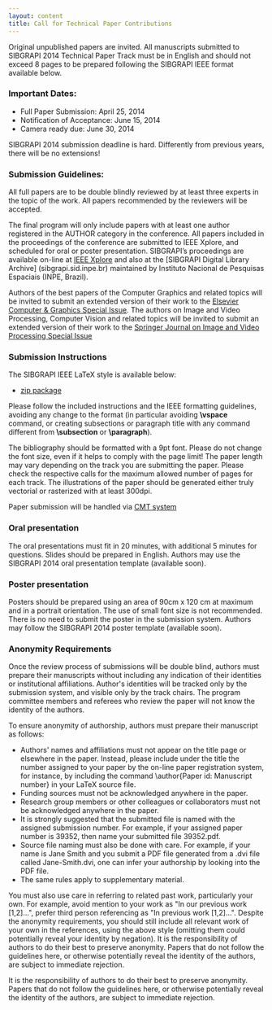 ```yaml
---
layout: content
title: Call for Technical Paper Contributions
---
```


Original unpublished papers are invited. All manuscripts submitted to
SIBGRAPI 2014 Technical Paper Track must be in English and should not
exceed 8 pages to be prepared following the SIBGRAPI IEEE format
available below.

### Important Dates:

- Full Paper Submission: April 25, 2014
- Notification of Acceptance: June 15, 2014
- Camera ready due: June 30, 2014

SIBGRAPI 2014 submission deadline is hard. Differently from previous
years, there will be no extensions!

### Submission Guidelines:

All full papers are to be double blindly reviewed by at least three
experts in the topic of the work. All papers recommended by the
reviewers will be accepted.

The final program will only include papers with at least one author
registered in the AUTHOR category in the conference. All papers
included in the proceedings of the conference are submitted to IEEE
Xplore, and scheduled for oral or poster presentation.  SIBGRAPI’s
proceedings are available on-line at
[IEEE Xplore](http://ieeexplore.ieee.org/xpl/conhome.jsp?punumber=1000131)
and also at the [SIBGRAPI Digital Library Archive]
(sibgrapi.sid.inpe.br) maintained by Instituto Nacional de Pesquisas
Espaciais (INPE, Brazil).

Authors of the best papers of the Computer Graphics and related topics
will be invited to submit an extended version of their work to the
[Elsevier Computer & Graphics Special Issue](http://www.journals.elsevier.com/computers-and-graphics/). The
authors on Image and Video Processing, Computer Vision and related
topics will be invited to submit an extended version of their work to
the
[Springer Journal on Image and Video Processing Special Issue](http://jivp.eurasipjournals.com/)

### Submission Instructions

The SIBGRAPI IEEE LaTeX style is available below:

- [zip package](files/2014-sibgrapi-latex-template.zip)

Please follow the included instructions and the IEEE formatting
guidelines, avoiding any change to the format (in particular avoiding
**\vspace** command, or creating subsections or paragraph title with
any command different from **\subsection** or **\paragraph**).

The bibliography should be formatted with a 9pt font. Please do not
change the font size, even if it helps to comply with the page limit!
The paper length may vary depending on the track you are submitting
the paper. Please check the respective calls for the maximum allowed
number of pages for each track. The illustrations of the paper should
be generated either truly vectorial or rasterized with at least
300dpi.

Paper submission will be handled via [CMT system](https://cmt.research.microsoft.com/SIBGRAPI2014/ )

### Oral presentation

The oral presentations must fit in 20 minutes, with additional 5
minutes for questions. Slides should be prepared in English. Authors
may use the SIBGRAPI 2014 oral presentation template (available soon).
 
### Poster presentation

Posters should be prepared using an area of 90cm x 120 cm at maximum
and in a portrait orientation. The use of small font size is not
recommended. There is no need to submit the poster in the submission
system. Authors may follow the SIBGRAPI 2014 poster template
(available soon).

### Anonymity Requirements 

Once the review process of submissions will be double blind, authors
must prepare their manuscripts without including any indication of
their identities or institutional affiliations. Author's identities
will be tracked only by the submission system, and visible only by the
track chairs. The program committee members and referees who review
the paper will not know the identity of the authors.

To ensure anonymity of authorship, authors must prepare their manuscript as follows:

- Authors' names and affiliations must not appear on the title page or
  elsewhere in the paper. Instead, please include under the title the
  number assigned to your paper by the on-line paper registration
  system, for instance, by including the command \author{Paper id:
  Manuscript number} in your LaTeX source file.
- Funding sources must not be acknowledged anywhere in the paper.
- Research group members or other colleagues or collaborators must not
  be acknowledged anywhere in the paper.
- It is strongly suggested that the submitted file is named with the
  assigned submission number. For example, if your assigned paper
  number is 39352, then name your submitted file 39352.pdf.
- Source file naming must also be done with care. For example, if your
  name is Jane Smith and you submit a PDF file generated from a .dvi
  file called Jane-Smith.dvi, one can infer your authorship by looking
  into the PDF file.
- The same rules apply to supplementary material.
 
You must also use care in referring to related past work, particularly
your own. For example, avoid mention to your work as "In our previous
work [1,2]...", prefer third person referencing as "In previous work
[1,2]...". Despite the anonymity requirements, you should still
include all relevant work of your own in the references, using the
above style (omitting them could potentially reveal your identity by
negation).  It is the responsibility of authors to do their best to
preserve anonymity. Papers that do not follow the guidelines here, or
otherwise potentially reveal the identity of the authors, are subject
to immediate rejection.

It is the responsibility of authors to do their best to preserve
anonymity. Papers that do not follow the guidelines here, or otherwise
potentially reveal the identity of the authors, are subject to
immediate rejection.

